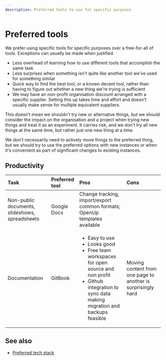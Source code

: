 ```yaml
---
description: Preferred tools to use for specific purposes
---
```


# Preferred tools

We prefer using specific tools for specific purposes over a free-for-all of tools. Exceptions can usually be made when justified.

* Less overhead of learning how to use different tools that accomplish the same task
* Less surprises when something isn't quite like another tool we've used for something similar
* Quick way to find the best tool, or a known decent tool, rather than having to figure out whether a new thing we're trying is sufficient
* We may have an non-profit organisation discount arranged with a specific supplier. Setting this up takes time and effort and doesn't usually make sense for multiple equivalent suppliers.

This doesn't mean we shouldn't try new or alternative things, but we should consider the impact on the organisation and a project when trying new things and treat it as an experiment. It carries risk, and we don't try all new things at the same time, but rather just one new thing at a time.

We don't necessarily need to actively move things to the preferred thing, but we should try to use the preferred options with new instances or when it's convenient as part of significant changes to existing instances.

## Productivity

<table>
  <thead>
    <tr>
      <th style="text-align:left">Task</th>
      <th style="text-align:left">Preferred tool</th>
      <th style="text-align:left">Pros</th>
      <th style="text-align:left">Cons</th>
    </tr>
  </thead>
  <tbody>
    <tr>
      <td style="text-align:left">Non-public documents, slideshows, spreadsheets</td>
      <td style="text-align:left">Google Docs</td>
      <td style="text-align:left">Change tracking, import/export common formats; OpenUp templates available</td>
      <td
      style="text-align:left"></td>
    </tr>
    <tr>
      <td style="text-align:left">Documentation</td>
      <td style="text-align:left">GitBook</td>
      <td style="text-align:left">
        <ul>
          <li>Easy to use</li>
          <li>Looks good</li>
          <li>Free team workspaces for open source and non profit</li>
          <li>Github integration to sync data making migration and backups feasible</li>
        </ul>
      </td>
      <td style="text-align:left">Moving content from one page to another is surprisingly hard</td>
    </tr>
  </tbody>
</table>

## See also

* [Preferred tech stack](../tech/what-do-we-use-for....md)

